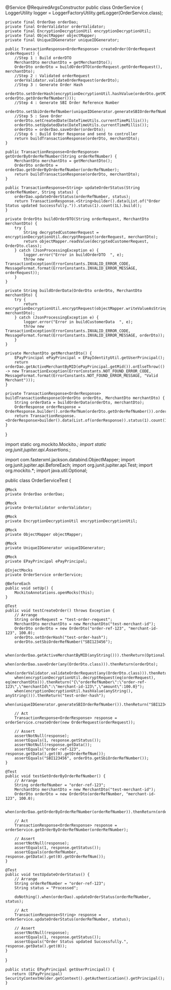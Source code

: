 @Service
@RequiredArgsConstructor
public class OrderService {
    LoggerUtility logger = LoggerFactoryUtility.getLogger(OrderService.class);

    private final OrderDao orderDao;
    private final OrderValidator orderValidator;
    private final EncryptionDecryptionUtil encryptionDecryptionUtil;
    private final ObjectMapper objectMapper;
    private final UniqueIDGenerator uniqueIDGenerator;

    public TransactionResponse<OrderResponse> createOrder(OrderRequest orderRequest) {
        //Step 1 : Build orderDTO
        MerchantDto merchantDto = getMerchantDto();
        OrderDto orderDto = buildOrderDTO(orderRequest.getOrderRequest(), merchantDto);
        //Step 2 : Validated orderRequest
        orderValidator.validateOrderRequest(orderDto);
        //Step 3 : Generate Order Hash
        orderDto.setOrderHash(encryptionDecryptionUtil.hashValue(orderDto.getMId(), orderDto.getOrderRefNumber()));
        //Step 4 : Generate SBI Order Reference Number
        orderDto.setSbiOrderRefNumber(uniqueIDGenerator.generateSBIOrderRefNumber());
        //Step 5 : Save Order
        orderDto.setCreatedDate(DateTimeUtils.currentTimeMillis());
        orderDto.setUpdatedDate(DateTimeUtils.currentTimeMillis());
        orderDto = orderDao.saveOrder(orderDto);
        //Step 6 : Build Order Response and send to controller
        return buildTransactionResponse(orderDto, merchantDto);
    }

    public TransactionResponse<OrderResponse> getOrderByOrderRefNumber(String orderRefNumber) {
        MerchantDto merchantDto = getMerchantDto();
        OrderDto orderDto = orderDao.getOrderByOrderRefNumber(orderRefNumber);
        return buildTransactionResponse(orderDto, merchantDto);
    }

    public TransactionResponse<String> updateOrderStatus(String orderRefNumber, String status) {
        orderDao.updateOrderStatus(orderRefNumber, status);
        return TransactionResponse.<String>builder().data(List.of("Order Status updated Successfully.")).status(1).count(1L).build();
    }

    private OrderDto buildOrderDTO(String orderRequest, MerchantDto merchantDto) {
        try {
            String decryptedCustomerRequest = encryptionDecryptionUtil.decryptRequest(orderRequest, merchantDto);
            return objectMapper.readValue(decryptedCustomerRequest, OrderDto.class);
        } catch (JsonProcessingException e) {
            logger.error("Error in buildOrderDTO  ", e);
            throw new TransactionException(ErrorConstants.INVALID_ERROR_CODE, MessageFormat.format(ErrorConstants.INVALID_ERROR_MESSAGE, orderRequest));
        }
    }

    private String buildOrderData(OrderDto orderDto, MerchantDto merchantDto) {
        try {
            return encryptionDecryptionUtil.encryptRequest(objectMapper.writeValueAsString(orderDto), merchantDto);
        } catch (JsonProcessingException e) {
            logger.error("Error in buildCustomerData  ", e);
            throw new TransactionException(ErrorConstants.INVALID_ERROR_CODE, MessageFormat.format(ErrorConstants.INVALID_ERROR_MESSAGE, orderDto));
        }
    }

    private MerchantDto getMerchantDto() {
        EPayPrincipal ePayPrincipal = EPayIdentityUtil.getUserPrincipal();
        return orderDao.getActiveMerchantByMID(ePayPrincipal.getMid()).orElseThrow(() -> new TransactionException(ErrorConstants.NOT_FOUND_ERROR_CODE, MessageFormat.format(ErrorConstants.NOT_FOUND_ERROR_MESSAGE, "Valid Merchant")));
    }

    private TransactionResponse<OrderResponse> buildTransactionResponse(OrderDto orderDto, MerchantDto merchantDto) {
        String orderData = buildOrderData(orderDto, merchantDto);
        OrderResponse orderResponse = OrderResponse.builder().orderRefNum(orderDto.getOrderRefNumber()).orderResponse(orderData).build();
        return TransactionResponse.<OrderResponse>builder().data(List.of(orderResponse)).status(1).count(1L).build();
    }
}


import static org.mockito.Mockito.*;
import static org.junit.jupiter.api.Assertions.*;

import com.fasterxml.jackson.databind.ObjectMapper;
import org.junit.jupiter.api.BeforeEach;
import org.junit.jupiter.api.Test;
import org.mockito.*;
import java.util.Optional;

public class OrderServiceTest {

    @Mock
    private OrderDao orderDao;

    @Mock
    private OrderValidator orderValidator;

    @Mock
    private EncryptionDecryptionUtil encryptionDecryptionUtil;

    @Mock
    private ObjectMapper objectMapper;

    @Mock
    private UniqueIDGenerator uniqueIDGenerator;

    @Mock
    private EPayPrincipal ePayPrincipal;

    @InjectMocks
    private OrderService orderService;

    @BeforeEach
    public void setUp() {
        MockitoAnnotations.openMocks(this);
    }

    @Test
    public void testCreateOrder() throws Exception {
        // Arrange
        String orderRequest = "test-order-request";
        MerchantDto merchantDto = new MerchantDto("test-merchant-id");
        OrderDto orderDto = new OrderDto("order-ref-123", "merchant-id-123", 100.0);
        orderDto.setOrderHash("test-order-hash");
        orderDto.setSbiOrderRefNumber("SBI123456");
        
        when(orderDao.getActiveMerchantByMID(anyString())).thenReturn(Optional.of(merchantDto));
        when(orderDao.saveOrder(any(OrderDto.class))).thenReturn(orderDto);
        when(orderValidator.validateOrderRequest(any(OrderDto.class))).thenReturn(true);
        when(encryptionDecryptionUtil.decryptRequest(eq(orderRequest), eq(merchantDto))).thenReturn("{\"orderRefNumber\":\"order-ref-123\",\"merchantId\":\"merchant-id-123\",\"amount\":100.0}");
        when(encryptionDecryptionUtil.hashValue(anyString(), anyString())).thenReturn("test-order-hash");
        when(uniqueIDGenerator.generateSBIOrderRefNumber()).thenReturn("SBI123456");

        // Act
        TransactionResponse<OrderResponse> response = orderService.createOrder(new OrderRequest(orderRequest));

        // Assert
        assertNotNull(response);
        assertEquals(1, response.getStatus());
        assertNotNull(response.getData());
        assertEquals("order-ref-123", response.getData().get(0).getOrderRefNum());
        assertEquals("SBI123456", orderDto.getSbiOrderRefNumber());
    }

    @Test
    public void testGetOrderByOrderRefNumber() {
        // Arrange
        String orderRefNumber = "order-ref-123";
        MerchantDto merchantDto = new MerchantDto("test-merchant-id");
        OrderDto orderDto = new OrderDto(orderRefNumber, "merchant-id-123", 100.0);

        when(orderDao.getOrderByOrderRefNumber(orderRefNumber)).thenReturn(orderDto);

        // Act
        TransactionResponse<OrderResponse> response = orderService.getOrderByOrderRefNumber(orderRefNumber);

        // Assert
        assertNotNull(response);
        assertEquals(1, response.getStatus());
        assertEquals(orderRefNumber, response.getData().get(0).getOrderRefNum());
    }

    @Test
    public void testUpdateOrderStatus() {
        // Arrange
        String orderRefNumber = "order-ref-123";
        String status = "Processed";

        doNothing().when(orderDao).updateOrderStatus(orderRefNumber, status);

        // Act
        TransactionResponse<String> response = orderService.updateOrderStatus(orderRefNumber, status);

        // Assert
        assertNotNull(response);
        assertEquals(1, response.getStatus());
        assertEquals("Order Status updated Successfully.", response.getData().get(0));
    }
}



    public static EPayPrincipal getUserPrincipal() {
       return (EPayPrincipal) SecurityContextHolder.getContext().getAuthentication().getPrincipal();
    }
